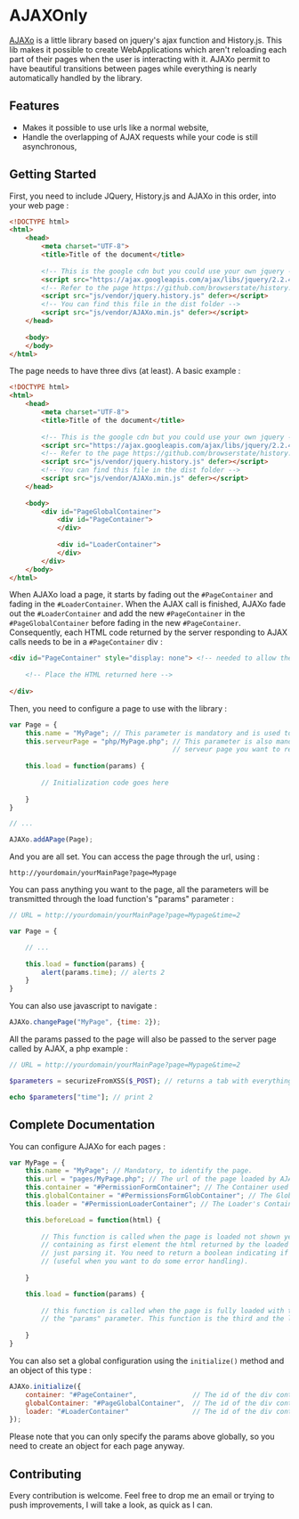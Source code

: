 # AJAXOnly

[AJAXo](https://github.com/MYDIH/AJAXo) is a little library based on jquery's ajax function and History.js. This lib makes it possible to create WebApplications which aren't reloading each part of their pages when the user is interacting with it. AJAXo permit to have beautiful transitions between pages while everything is nearly automatically handled by the library.

## Features
- Makes it possible to use urls like a normal website,
- Handle the overlapping of AJAX requests while your code is still asynchronous,

## Getting Started

First, you need to include JQuery, History.js and AJAXo in this order, into your web page :

``` html
<!DOCTYPE html>
<html>
    <head>
        <meta charset="UTF-8">
        <title>Title of the document</title>
        
        <!-- This is the google cdn but you could use your own jquery -->
        <script src="https://ajax.googleapis.com/ajax/libs/jquery/2.2.4/jquery.min.js" defer></script>
        <!-- Refer to the page https://github.com/browserstate/history.js/ to install history.js -->
        <script src="js/vendor/jquery.history.js" defer></script>
        <!-- You can find this file in the dist folder -->
        <script src="js/vendor/AJAXo.min.js" defer></script>
    </head>
    
    <body>
    </body>
</html>
```

The page needs to have three divs (at least). A basic example :

``` html
<!DOCTYPE html>
<html>
    <head>
        <meta charset="UTF-8">
        <title>Title of the document</title>
        
        <!-- This is the google cdn but you could use your own jquery -->
        <script src="https://ajax.googleapis.com/ajax/libs/jquery/2.2.4/jquery.min.js" defer></script>
        <!-- Refer to the page https://github.com/browserstate/history.js/ to install history.js -->
        <script src="js/vendor/jquery.history.js" defer></script>
        <!-- You can find this file in the dist folder -->
        <script src="js/vendor/AJAXo.min.js" defer></script>
    </head>
    
    <body>
        <div id="PageGlobalContainer">
            <div id="PageContainer">
            </div>
            
            <div id="LoaderContainer">
            </div>
        </div>
    </body>
</html>
```

When AJAXo load a page, it starts by fading out the ``` #PageContainer ``` and fading in the ``` #LoaderContainer ```. When the AJAX call is finished, AJAXo fade out the ``` #LoaderContainer ``` and add the new ``` #PageContainer ``` in the ``` #PageGlobalContainer ``` before fading in the new ``` #PageContainer ```. Consequently, each HTML code returned by the server responding to AJAX calls needs to be in a ``` #PageContainer ``` div :
   
``` html
<div id="PageContainer" style="display: none"> <!-- needed to allow the last fade in -->
    
    <!-- Place the HTML returned here -->
    
</div>
```

Then, you need to configure a page to use with the library :

``` javascript
var Page = {
    this.name = "MyPage"; // This parameter is mandatory and is used to identify a page,
    this.serveurPage = "php/MyPage.php"; // This parameter is also mandatory and it needs to point to the
                                         // serveur page you want to reach by AJAX
    
    this.load = function(params) {
        
        // Initialization code goes here
        
    }
}

// ...

AJAXo.addAPage(Page);
```

And you are all set. You can access the page through the url, using :

``` url
http://yourdomain/yourMainPage?page=Mypage
```

You can pass anything you want to the page, all the parameters will be transmitted through the load function's "params" parameter :

``` javascript
// URL = http://yourdomain/yourMainPage?page=Mypage&time=2

var Page = {

    // ...
    
    this.load = function(params) {
        alert(params.time); // alerts 2
    }
}
```

You can also use javascript to navigate :

``` javascript
AJAXo.changePage("MyPage", {time: 2});
```

All the params passed to the page will also be passed to the server page called by AJAX, a php example :

``` php
// URL = http://yourdomain/yourMainPage?page=Mypage&time=2

$parameters = securizeFromXSS($_POST); // returns a tab with everything escaped with htmlentities for exemple

echo $parameters["time"]; // print 2

```

## Complete Documentation

You can configure AJAXo for each pages :
 
``` javascript
var MyPage = {
    this.name = "MyPage"; // Mandatory, to identify the page.
    this.url = "pages/MyPage.php"; // The url of the page loaded by AJAX (either local or distant)
    this.container = "#PermissionFormContainer"; // The Container used by this page
    this.globalContainer = "#PermissionsFormGlobContainer"; // The Global Container used by this page 
    this.loader = "#PermissionLoaderContainer"; // The Loader's Container used by this page

    this.beforeLoad = function(html) {
        
        // This function is called when the page is loaded not shown yet. The "html" parameter is a tab, 
        // containing as first element the html returned by the loaded html. You can either modify it or 
        // just parsing it. You need to return a boolean indicating if the page should be shown or not 
        // (useful when you want to do some error handling).
        
    }

    this.load = function(params) {
        
        // this function is called when the page is fully loaded with the arguments gave to the page in 
        // the "params" parameter. This function is the third and the last thing which is mandatory.
        
    }
}
```

You can also set a global configuration using the ``` initialize() ``` method and an object of this type :

``` javascript
AJAXo.initialize({
    container: "#PageContainer",              // The id of the div containing the content of the page
    globalContainer: "#PageGlobalContainer",  // The id of the div containing the "container" div
    loader: "#LoaderContainer"                // The id of the div containing the loading animation
});
```

Please note that you can only specify the params above globally, so you need to create an object for each page anyway.

## Contributing

Every contribution is welcome. Feel free to drop me an email or trying to push improvements, I will take a look, as quick as I can. 

